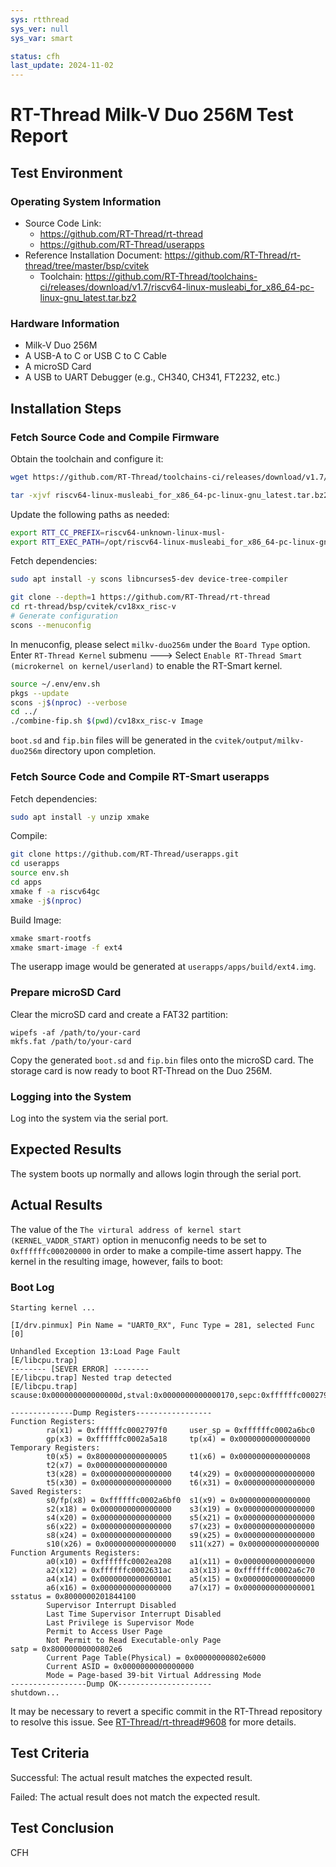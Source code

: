 ```yaml
---
sys: rtthread
sys_ver: null
sys_var: smart

status: cfh
last_update: 2024-11-02
---
```


# RT-Thread Milk-V Duo 256M Test Report

## Test Environment

### Operating System Information

- Source Code Link:
  - https://github.com/RT-Thread/rt-thread
  - https://github.com/RT-Thread/userapps
- Reference Installation Document: https://github.com/RT-Thread/rt-thread/tree/master/bsp/cvitek
   - Toolchain: https://github.com/RT-Thread/toolchains-ci/releases/download/v1.7/riscv64-linux-musleabi_for_x86_64-pc-linux-gnu_latest.tar.bz2

### Hardware Information

- Milk-V Duo 256M
- A USB-A to C or USB C to C Cable
- A microSD Card
- A USB to UART Debugger (e.g., CH340, CH341, FT2232, etc.)

## Installation Steps

### Fetch Source Code and Compile Firmware

Obtain the toolchain and configure it:
```bash
wget https://github.com/RT-Thread/toolchains-ci/releases/download/v1.7/riscv64-linux-musleabi_for_x86_64-pc-linux-gnu_latest.tar.bz2

tar -xjvf riscv64-linux-musleabi_for_x86_64-pc-linux-gnu_latest.tar.bz2
```

Update the following paths as needed:
```bash
export RTT_CC_PREFIX=riscv64-unknown-linux-musl-
export RTT_EXEC_PATH=/opt/riscv64-linux-musleabi_for_x86_64-pc-linux-gnu/bin
```

Fetch dependencies:
```bash
sudo apt install -y scons libncurses5-dev device-tree-compiler
```

```bash
git clone --depth=1 https://github.com/RT-Thread/rt-thread
cd rt-thread/bsp/cvitek/cv18xx_risc-v
# Generate configuration
scons --menuconfig
```

In menuconfig, please select `milkv-duo256m` under the `Board Type` option. Enter `RT-Thread Kernel` submenu ---> Select `Enable RT-Thread Smart (microkernel on kernel/userland)` to enable the RT-Smart kernel.

```bash
source ~/.env/env.sh
pkgs --update
scons -j$(nproc) --verbose
cd ../
./combine-fip.sh $(pwd)/cv18xx_risc-v Image
```

`boot.sd` and `fip.bin` files will be generated in the `cvitek/output/milkv-duo256m` directory upon completion.

### Fetch Source Code and Compile RT-Smart userapps

Fetch dependencies:
```bash
sudo apt install -y unzip xmake
```

Compile:
```bash
git clone https://github.com/RT-Thread/userapps.git
cd userapps
source env.sh
cd apps
xmake f -a riscv64gc
xmake -j$(nproc)
```

Build Image:
```bash
xmake smart-rootfs
xmake smart-image -f ext4 
```
The userapp image would be generated at `userapps/apps/build/ext4.img`.

### Prepare microSD Card

Clear the microSD card and create a FAT32 partition:
```shell
wipefs -af /path/to/your-card
mkfs.fat /path/to/your-card
```

Copy the generated `boot.sd` and `fip.bin` files onto the microSD card. The storage card is now ready to boot RT-Thread on the Duo 256M.

### Logging into the System

Log into the system via the serial port.

## Expected Results

The system boots up normally and allows login through the serial port.

## Actual Results

The value of the `The virtural address of kernel start (KERNEL_VADDR_START)` option in menuconfig needs to be set to `0xffffffc000200000` in order to make a compile-time assert happy. The kernel in the resulting image, however, fails to boot:

### Boot Log

```log
Starting kernel ...

[I/drv.pinmux] Pin Name = "UART0_RX", Func Type = 281, selected Func [0]

Unhandled Exception 13:Load Page Fault
[E/libcpu.trap] 
-------- [SEVER ERROR] --------
[E/libcpu.trap] Nested trap detected
[E/libcpu.trap] scause:0x000000000000000d,stval:0x0000000000000170,sepc:0xffffffc0002797f8

--------------Dump Registers-----------------
Function Registers:                                                                   
        ra(x1) = 0xffffffc0002797f0     user_sp = 0xffffffc0002a6bc0                  
        gp(x3) = 0xffffffc0002a5a18     tp(x4) = 0x0000000000000000                   
Temporary Registers:                                                                  
        t0(x5) = 0x8000000000000005     t1(x6) = 0x0000000000000008                   
        t2(x7) = 0x0000000000000000
        t3(x28) = 0x0000000000000000    t4(x29) = 0x0000000000000000
        t5(x30) = 0x0000000000000000    t6(x31) = 0x0000000000000000
Saved Registers:
        s0/fp(x8) = 0xffffffc0002a6bf0  s1(x9) = 0x0000000000000000
        s2(x18) = 0x0000000000000000    s3(x19) = 0x0000000000000000
        s4(x20) = 0x0000000000000000    s5(x21) = 0x0000000000000000
        s6(x22) = 0x0000000000000000    s7(x23) = 0x0000000000000000
        s8(x24) = 0x0000000000000000    s9(x25) = 0x0000000000000000
        s10(x26) = 0x0000000000000000   s11(x27) = 0x0000000000000000
Function Arguments Registers:
        a0(x10) = 0xffffffc0002ea208    a1(x11) = 0x0000000000000000
        a2(x12) = 0xffffffc0002631ac    a3(x13) = 0xffffffc0002a6c70
        a4(x14) = 0x0000000000000001    a5(x15) = 0x0000000000000000
        a6(x16) = 0x0000000000000000    a7(x17) = 0x0000000000000001
sstatus = 0x8000000201844100
        Supervisor Interrupt Disabled
        Last Time Supervisor Interrupt Disabled
        Last Privilege is Supervisor Mode
        Permit to Access User Page
        Not Permit to Read Executable-only Page
satp = 0x80000000000802e6
        Current Page Table(Physical) = 0x00000000802e6000
        Current ASID = 0x0000000000000000
        Mode = Page-based 39-bit Virtual Addressing Mode
-----------------Dump OK---------------------
shutdown...
```

It may be necessary to revert a specific commit in the RT-Thread repository to resolve this issue. See [RT-Thread/rt-thread#9608](https://github.com/RT-Thread/rt-thread/issues/9608) for more details.

## Test Criteria

Successful: The actual result matches the expected result.

Failed: The actual result does not match the expected result.

## Test Conclusion

CFH
